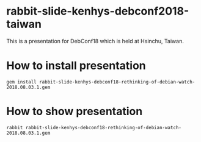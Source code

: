 # rabbit-slide-kenhys-debconf2018-taiwan

This is a presentation for DebConf18 which is held at Hsinchu, Taiwan.


# How to install presentation

```
gem install rabbit-slide-kenhys-debconf18-rethinking-of-debian-watch-2018.08.03.1.gem
```

# How to show presentation

```
rabbit rabbit-slide-kenhys-debconf18-rethinking-of-debian-watch-2018.08.03.1.gem
```
